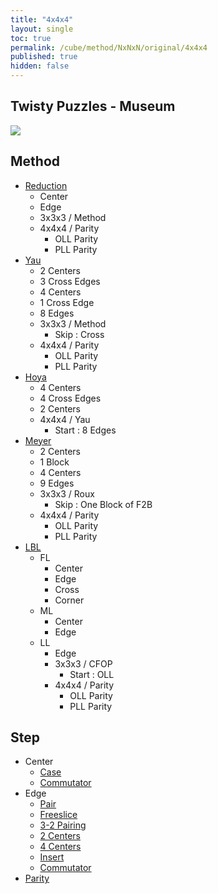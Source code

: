 ```yaml
---
title: "4x4x4"
layout: single
toc: true
permalink: /cube/method/NxNxN/original/4x4x4
published: true
hidden: false
---
```


<head>
  <base target="_self">
</head>



## Twisty Puzzles - Museum

<a target="_blank" href="https://twistypuzzles.com/app/museum/museum_showitem.php?pkey=265">
  <img src="https://twistypuzzles.com/museum/large/00265-01.jpg">
</a>



## Method

- [Reduction](/cube/method/NxNxN/original/4x4x4/reduction)
  - Center
  - Edge
  - 3x3x3 / Method
  - 4x4x4 / Parity
    - OLL Parity
    - PLL Parity
- [Yau](/cube/method/NxNxN/original/4x4x4/yau)
  - 2 Centers
  - 3 Cross Edges
  - 4 Centers
  - 1 Cross Edge
  - 8 Edges
  - 3x3x3 / Method
    - Skip : Cross
  - 4x4x4 / Parity
    - OLL Parity
    - PLL Parity
- [Hoya](/cube/method/NxNxN/original/4x4x4/hoya)
  - 4 Centers
  - 4 Cross Edges
  - 2 Centers
  - 4x4x4 / Yau
    - Start : 8 Edges
- [Meyer](/cube/method/NxNxN/original/4x4x4/meyer)
  - 2 Centers
  - 1 Block
  - 4 Centers
  - 9 Edges
  - 3x3x3 / Roux
    - Skip : One Block of F2B
  - 4x4x4 / Parity
    - OLL Parity
    - PLL Parity
- [LBL](/cube/method/NxNxN/original/4x4x4/lbl)
  - FL
    - Center
    - Edge
    - Cross
    - Corner
  - ML
    - Center
    - Edge
  - LL
    - Edge
    - 3x3x3 / CFOP
      - Start : OLL
    - 4x4x4 / Parity
      - OLL Parity
      - PLL Parity



## Step

- Center
  - [Case](/cube/method/NxNxN/original/4x4x4/center/case)
  - [Commutator](/cube/method/NxNxN/original/4x4x4/center/commutator)
- Edge
  - [Pair](/cube/method/NxNxN/original/4x4x4/edge/pair)
  - [Freeslice](/cube/method/NxNxN/original/4x4x4/edge/freeslice)
  - [3-2 Pairing](/cube/method/NxNxN/original/4x4x4/edge/3-2_pairing)
  - [2 Centers](/cube/method/NxNxN/original/4x4x4/edge/2_centers)
  - [4 Centers](/cube/method/NxNxN/original/4x4x4/edge/4_centers)
  - [Insert](/cube/method/NxNxN/original/4x4x4/edge/insert)
  - [Commutator](/cube/method/NxNxN/original/4x4x4/edge/commutator)
- [Parity](/cube/method/NxNxN/original/4x4x4/parity)
